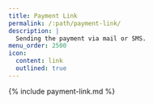 ```yaml
---
title: Payment Link
permalink: /:path/payment-link/
description: |
  Sending the payment via mail or SMS.
menu_order: 2500
icon:
  content: link
  outlined: true
---
```


{% include payment-link.md %}
